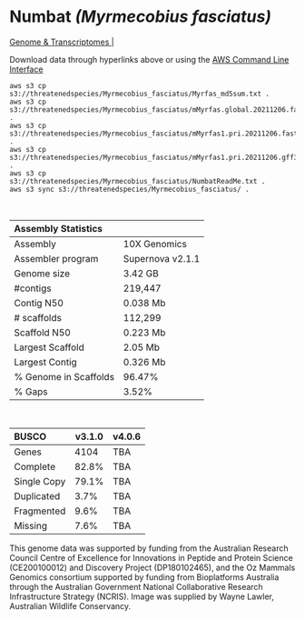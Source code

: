# **Numbat** *(Myrmecobius fasciatus)* 

[Genome & Transcriptomes ](https://threatenedspecies.s3.ap-southeast-2.amazonaws.com/index.html) | 

Download data through hyperlinks above or using the [AWS Command Line Interface](https://docs.aws.amazon.com/cli/latest/userguide/cli-chap-install.html)
  
```
aws s3 cp s3://threatenedspecies/Myrmecobius_fasciatus/Myrfas_md5sum.txt .
aws s3 cp s3://threatenedspecies/Myrmecobius_fasciatus/mMyrfas.global.20211206.fasta .
aws s3 cp s3://threatenedspecies/Myrmecobius_fasciatus/mMyrfas1.pri.20211206.fasta.gz .
aws s3 cp s3://threatenedspecies/Myrmecobius_fasciatus/mMyrfas1.pri.20211206.gff3.gz .
aws s3 cp s3://threatenedspecies/Myrmecobius_fasciatus/NumbatReadMe.txt .
aws s3 sync s3://threatenedspecies/Myrmecobius_fasciatus/ .

```

<br>

| Assembly Statistics |  |
|:--- | --- |
| Assembly    | 10X Genomics |
| Assembler program |  Supernova v2.1.1 |
| Genome size | 3.42 GB |
| #contigs | 219,447 |
| Contig N50 | 0.038 Mb |
| # scaffolds | 112,299 |
| Scaffold N50 | 0.223 Mb |
| Largest Scaffold | 2.05 Mb |
| Largest Contig | 0.326 Mb |
| % Genome in Scaffolds | 96.47% |
| % Gaps | 3.52% |

<br>

| **BUSCO** | **v3.1.0** | **v4.0.6** |
|:--- | --- | --- |
| Genes    | 4104 | TBA |
| Complete    | 82.8% | TBA |
| Single Copy |  79.1% |  TBA |
| Duplicated | 3.7% |  TBA |
| Fragmented | 9.6% |  TBA |
| Missing | 7.6%  |  TBA |

This genome data was supported by funding from the Australian Research Council Centre of Excellence for Innovations in Peptide and Protein Science (CE200100012) and Discovery Project (DP180102465), and the Oz Mammals Genomics consortium supported by funding from Bioplatforms Australia through the Australian Government National Collaborative Research Infrastructure Strategy (NCRIS). Image was supplied by Wayne Lawler, Australian Wildlife Conservancy.
